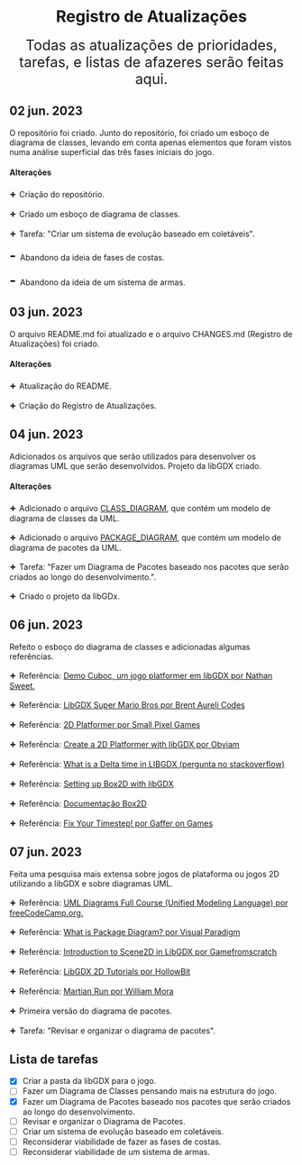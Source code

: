 <h1 align="center">Registro de Atualizações</h1>

<div align="center" style="font-size: 25px">Todas as atualizações de prioridades, tarefas, e listas de afazeres serão feitas aqui.</div>

## 02 jun. 2023

 O repositório foi criado. Junto do repositório, foi criado um esboço de diagrama de classes, levando em conta apenas elementos que foram vistos numa análise superficial das três fases iniciais do jogo.


#### Alterações

<span style="font-size: 18px"> **+** </span> Criação do repositório.

<span style="font-size: 18px"> **+** </span> Criado um esboço de diagrama de classes.

<span style="font-size: 18px"> **+** </span> Tarefa: "Criar um sistema de evolução baseado em coletáveis".

<span style="font-size: 25px"> **-** </span> Abandono da ideia de fases de costas.

<span style="font-size: 25px"> **-** </span> Abandono da ideia de um sistema de armas.

## 03 jun. 2023

O arquivo README.md foi atualizado e o arquivo CHANGES.md (Registro de Atualizações) foi criado.

#### Alterações

<span style="font-size: 18px"> **+** </span> Atualização do README.

<span style="font-size: 18px"> **+** </span> Criação do Registro de Atualizações.

## 04 jun. 2023

Adicionados os arquivos que serão utilizados para desenvolver os diagramas UML que serão desenvolvidos. Projeto da libGDX criado.

#### Alterações

<span style="font-size: 18px"> **+** </span> Adicionado o arquivo <a href="https://github.com/victorZoro/neocontra.grupolaz.lp2/blob/main/CLASS_DIAGRAM.svg">CLASS_DIAGRAM</a>, que contém um modelo de diagrama de classes da UML.

<span style="font-size: 18px"> **+** </span> Adicionado o arquivo <a href="https://github.com/victorZoro/neocontra.grupolaz.lp2/blob/main/PACKAGE_DIAGRAM.svg">PACKAGE_DIAGRAM</a>, que contém um modelo de diagrama de pacotes da UML.

<span style="font-size: 18px"> **+** </span> Tarefa: "Fazer um Diagrama de Pacotes baseado nos pacotes que serão criados ao longo do desenvolvimento.".

<span style="font-size: 18px"> **+** </span> Criado o projeto da libGDx.

## 06 jun. 2023

Refeito o esboço do diagrama de classes e adicionadas algumas referências.

<span style="font-size: 18px"> **+** </span> Referência: <a href="https://github.com/libgdx/libgdx-demo-cuboc">Demo Cuboc, um jogo platformer em libGDX por Nathan Sweet.</a>

<span style="font-size: 18px"> **+** </span> Referência: <a href="https://www.youtube.com/playlist?list=PLZm85UZQLd2SXQzsF-a0-pPF6IWDDdrXt">LibGDX Super Mario Bros por Brent Aureli Codes</a>

<span style="font-size: 18px"> **+** </span> Referência: <a href="https://www.youtube.com/playlist?list=PLVNiGun9focYT2OVFUzL30wUtOToo6frD">2D Platformer por Small Pixel Games</a>

<span style="font-size: 18px"> **+** </span> Referência: <a href="https://obviam.net/posts/2012/02.libgdx-create-prototype-tutorial-part1/">Create a 2D Platformer with libGDX por Obviam</a>

<span style="font-size: 18px"> **+** </span> Referência: <a href="https://stackoverflow.com/questions/34479099/what-is-a-delta-time-in-libgdx/">What is a Delta time in LIBGDX (pergunta no stackoverflow)</a>

<span style="font-size: 18px"> **+** </span> Referência: <a href="https://libgdx.com/wiki/extensions/physics/box2d/">Setting up Box2D with libGDX</a>

<span style="font-size: 18px"> **+** </span> Referência: <a href="https://box2d.org/documentation/">Documentação Box2D</a>

<span style="font-size: 18px"> **+** </span> Referência: <a href="https://gafferongames.com/post/fix_your_timestep/">Fix Your Timestep! por Gaffer on Games</a>

## 07 jun. 2023

Feita uma pesquisa mais extensa sobre jogos de plataforma ou jogos 2D utilizando a libGDX e sobre diagramas UML.

<span style="font-size: 18px"> **+** </span> Referência: <a href="https://www.youtube.com/watch?v=WnMQ8HlmeXc">UML Diagrams Full Course (Unified Modeling Language) por freeCodeCamp.org.</a>

<span style="font-size: 18px"> **+** </span> Referência: <a href="https://www.visual-paradigm.com/guide/uml-unified-modeling-language/what-is-package-diagram/">What is Package Diagram? por Visual Paradigm</a>

<span style="font-size: 18px"> **+** </span> Referência: <a href="https://www.youtube.com/watch?v=DPIeERAm2ao">Introduction to Scene2D in LibGDX por Gamefromscratch</a>

<span style="font-size: 18px"> **+** </span> Referência: <a href="https://www.youtube.com/playlist?list=PLrnO5Pu2zAHKAIjRtTLAXtZKMSA6JWnmf">LibGDX 2D Tutorials por HollowBit</a>

<span style="font-size: 18px"> **+** </span> Referência: <a href="https://github.com/wmora/martianrun">Martian Run por William Mora</a>

<span style="font-size: 18px"> **+** </span> Primeira versão do diagrama de pacotes.

<span style="font-size: 18px"> **+** </span> Tarefa:  "Revisar e organizar o diagrama de pacotes".

## Lista de tarefas

- [X] Criar a pasta da libGDX para o jogo.
- [ ] Fazer um Diagrama de Classes pensando mais na estrutura do jogo.
- [X] Fazer um Diagrama de Pacotes baseado nos pacotes que serão criados ao longo do desenvolvimento.
- [ ] Revisar e organizar o Diagrama de Pacotes.
- [ ] Criar um sistema de evolução baseado em coletáveis.
- [ ] Reconsiderar viabilidade de fazer as fases de costas.
- [ ] Reconsiderar viabilidade de um sistema de armas.
